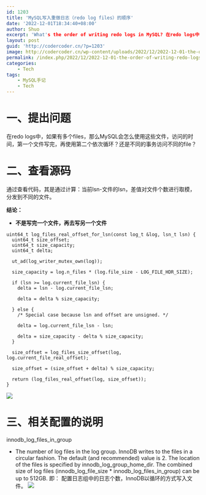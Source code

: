 ```yaml
---
id: 1203
title: 'MySQL写入重做日志（redo log files）的顺序'
date: '2022-12-01T18:34:40+08:00'
author: Shuo
excerpt: 'What's the order of writing redo logs in MySQL? 在redo logs中，如果有多个files，那么MySQL会怎么使用这些文件，访问的时间，第一个使用结束再使用第二个依次循环？还是不同的事务访问不同的file？'
layout: post
guid: 'http://codercoder.cn/?p=1203'
image: http://codercoder.cn/wp-content/uploads/2022/12/2022-12-01-the-order-of-writing-redo-logs-1.png
permalink: /index.php/2022/12/2022-12-01-the-order-of-writing-redo-logs
categories:
    - Tech
tags:
    - MySQL手记
    - Tech
---
```


# 一、提出问题
在redo logs中，如果有多个files，那么MySQL会怎么使用这些文件，访问的时间，第一个文件写完，再使用第二个依次循环？还是不同的事务访问不同的file？

# 二、查看源码
通过查看代码，其是通过计算：当前lsn-文件的lsn，差值对文件个数进行取模，分发到不同的文件。

**结论：**
* **不是写完一个文件，再去写另一个文件**

```
uint64_t log_files_real_offset_for_lsn(const log_t &log, lsn_t lsn) {
  uint64_t size_offset;
  uint64_t size_capacity;
  uint64_t delta;

  ut_ad(log_writer_mutex_own(log));

  size_capacity = log.n_files * (log.file_size - LOG_FILE_HDR_SIZE);

  if (lsn >= log.current_file_lsn) {
    delta = lsn - log.current_file_lsn;

    delta = delta % size_capacity;

  } else {
    /* Special case because lsn and offset are unsigned. */

    delta = log.current_file_lsn - lsn;

    delta = size_capacity - delta % size_capacity;
  }

  size_offset = log_files_size_offset(log, log.current_file_real_offset);

  size_offset = (size_offset + delta) % size_capacity;

  return (log_files_real_offset(log, size_offset));
}
```
![](http://codercoder.cn/wp-content/uploads/2022/12/2022-12-01-the-order-of-writing-redo-logs-1.png)

# 三、相关配置的说明
innodb_log_files_in_group
* The number of log files in the log group. InnoDB writes to the files in a circular fashion. The default (and recommended) value is 2. The location of the files is specified by innodb_log_group_home_dir. The combined size of log files (innodb_log_file_size * innodb_log_files_in_group) can be up to 512GB.
即：
配置日志组中的日志个数，InnoDB以循环的方式写入文件。
![](http://codercoder.cn/wp-content/uploads/2022/12/2022-12-01-the-order-of-writing-redo-logs-2.png)
